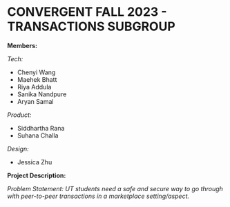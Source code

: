 
# CONVERGENT FALL 2023 - TRANSACTIONS SUBGROUP

****Members:****

_Tech:_

- Chenyi Wang
- Maehek Bhatt
- Riya Addula
- Sanika Nandpure
- Aryan Samal

_Product:_

- Siddhartha Rana
- Suhana Challa

_Design:_

- Jessica Zhu

**Project Description:**

_Problem Statement: UT students need a safe and secure way to go through with peer-to-peer transactions in a marketplace setting/aspect._
